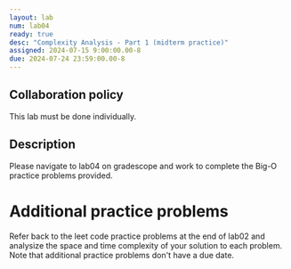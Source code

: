 ```yaml
---
layout: lab
num: lab04
ready: true
desc: "Complexity Analysis - Part 1 (midterm practice)"
assigned: 2024-07-15 9:00:00.00-8
due: 2024-07-24 23:59:00.00-8
---
```



## Collaboration policy
This lab must be done individually.

## Description
Please navigate to lab04 on gradescope and work to complete the Big-O practice problems provided.

# Additional practice problems 
Refer back to the leet code practice problems at the end of lab02 and analysize the space and time complexity of your solution to each problem. Note that additional practice problems don't have a due date.
